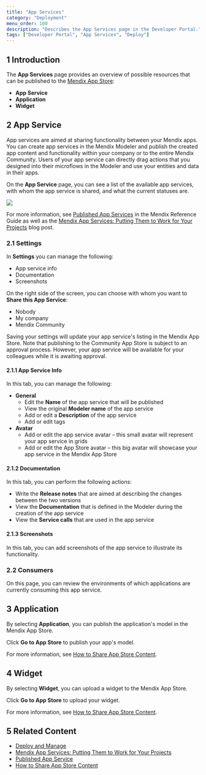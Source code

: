 ```yaml
---
title: "App Services"
category: "Deployment"
menu_order: 100
description: "Describes the App Services page in the Developer Portal."
tags: ["Developer Portal", "App Services", "Deploy"]
---
```


## 1 Introduction

The **App Services** page provides an overview of possible resources that can be published to the [Mendix App Store](https://appstore.home.mendix.com/):

* **App Service**
* **Application**
* **Widget**

## 2 App Service

App services are aimed at sharing functionality between your Mendix apps. You can create app services in the Mendix Modeler and publish the created app content and functionality within your company or to the entire Mendix Community. Users of your app service can directly drag actions that you designed into their microflows in the Modeler and use your entities and data in their apps. 

On the **App Service** page, you can see a list of the available app services, with whom the app service is shared, and what the current statuses are.

![](attachments/publish-appservice.jpg)

For more information, see [Published App Services](/refguide/published-app-services) in the Mendix Reference Guide as well as the [Mendix App Services: Putting Them to Work for Your Projects](https://www.mendix.com/videos/mendix-app-services-putting-work-projects-pieter-van-balen-mendix-developer/) blog post.

### 2.1 Settings

In **Settings** you can manage the following:

* App service info
* Documentation
* Screenshots

On the right side of the screen, you can choose with whom you want to **Share this App Service**:

* Nobody
* My company
* Mendix Community

Saving your settings will update your app service's listing in the Mendix App Store. Note that publishing to the Community App Store is subject to an approval process. However, your app service will be available for your colleagues while it is awaiting approval.

#### 2.1.1 App Service Info

In this tab, you can manage the following:

* **General**
    * Edit the **Name** of the app service that will be published
    * View the original **Modeler name** of the app service
    * Add or edit a **Description** of the app service
    * Add or edit tags
* **Avatar**
    * Add or edit the app service avatar – this small avatar will represent your app service in grids
    * Add or edit the App Store avatar – this big avatar will showcase your app service in the Mendix App Store

#### 2.1.2 Documentation

In this tab, you can perform the following actions:

* Write the **Release notes** that are aimed at describing the changes between the two versions
* View the **Documentation** that is defined in the Modeler during the creation of the app service
* View the **Service calls** that are used in the app service

#### 2.1.3 Screenshots

In this tab, you can add screenshots of the app service to illustrate its functionality.

### 2.2 Consumers

On this page, you can review the environments of which applications are currently consuming this app service. 

## 3 Application

By selecting **Application**, you can publish the application's model in the Mendix App Store.

Click **Go to App Store** to publish your app's model.

For more information, see [How to Share App Store Content](/community/app-store/share-app-store-content).

## 4 Widget

By selecting **Widget**, you can upload a widget to the Mendix App Store.

Click **Go to App Store** to upload your widget.

For more information, see [How to Share App Store Content](/community/app-store/share-app-store-content).

## 5 Related Content

* [Deploy and Manage](/developerportal/deploy)
* [Mendix App Services: Putting Them to Work for Your Projects](https://www.mendix.com/videos/mendix-app-services-putting-work-projects-pieter-van-balen-mendix-developer/)
* [Published App Service](/refguide/published-app-services)
* [How to Share App Store Content](/community/app-store/share-app-store-content)

